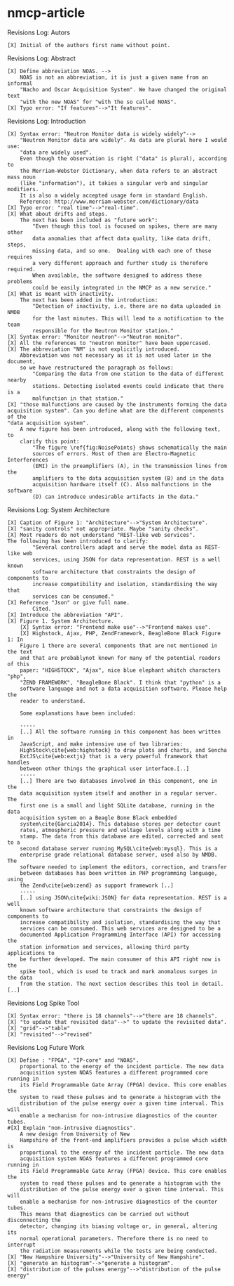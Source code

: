 nmcp-article
==

Revisions Log: Autors

    [X] Initial of the authors first name without point.

Revisions Log: Abstract

    [X] Define abbreviation NOAS. -->
        NOAS is not an abbreviation, it is just a given name from an informal
        "Nacho and Oscar Acquisition System". We have changed the original text
        "with the new NOAS" for "with the so called NOAS".
    [X] Typo error: "If features"-->"It features".

Revisions Log: Introduction

    [X] Syntax error: "Neutron Monitor data is widely widely"-->
        "Neutron Monitor data are widely". As data are plural here I would use:
        "data are widely used".
		Even though the observation is right ("data" is plural), according to
        the Merriam-Webster Dictionary, when data refers to an abstract mass noun 
		(like "information"), it takies a singular verb and singular modifiers.
		It is also a widely accepted usage form in standard English.
		Reference: http://www.merriam-webster.com/dictionary/data
    [X] Typo error: "real time"-->"real-time".
    [X] What about drifts and steps.
        The next has been included as "future work":
            "Even though this tool is focused on spikes, there are many other
            data anomalies that affect data quality, like data drift, steps,
            missing data, and so one.  Dealing with each one of these requires
            a very different approach and further study is therefore required.
            When available, the software designed to address these problems
            could be easily integrated in the NMCP as a new service."
    [X] What is meant with inactivity.
        The next has been added in the introduction:
            "Detection of inactivity, i.e, there are no data uploaded in NMDB
            for the last minutes. This will lead to a notification to the team
            responsible for the Neutron Monitor station."
    [X] Syntax error: "Monitor neutron"-->"Neutron monitor".
    [X] All the references to "neutron monitor" have been uppercased.
    [X] The abbreviation "NM" is not explicitly introduced.
        Abbreviation was not necessary as it is not used later in the document,
        so we have restructured the paragraph as follows:
            "Comparing the data from one station to the data of different nearby
            stations. Detecting isolated events could indicate that there is a
            malfunction in that station."
    [X] "those malfunctions are caused by the instruments forming the data
    acquisition system". Can you define what are the different components of the
    "data acquisition system".
        A new figure has been introduced, along with the following text, to
        clarify this point:
            "The figure \ref{fig:NoisePoints} shows schematically the main
            sources of errors. Most of them are Electro-Magnetic Interferences
            (EMI) in the preamplifiers (A), in the transmission lines from the
            amplifiers to the data acquisition system (B) and in the data
            acquisition hardware itself (C). Also malfunctions in the software
            (D) can introduce undesirable artifacts in the data."

Revisions Log: System Architecture

    [X] Caption of Figure 1: "Architecture"-->"System Architecture".
    [X] "sanity controls" not appropriate. Maybe "sanity checks".
    [X] Most readers do not understand "REST-like web services".
    The following has been introduced to clarify:
            "Several controllers adapt and serve the model data as REST-like web
            services, using JSON for data representation. REST is a well known
            software architecture that constraints the design of components to
            increase compatibility and isolation, standardising the way that
            services can be consumed."
    [X] Reference "Json" or give full name.
            Cited.
    [X] Introduce the abbreviation "API".
    [X] Figure 1. System Architecture.
        [X] Syntax error: "Frontend make use"-->"Frontend makes use".
        [X] Highstock, Ajax, PHP, ZendFramework, BeagleBone Black Figure 1: In
        Figure 1 there are several components that are not mentioned in the text
        and that are probablynot known for many of the potential readers of this
        paper: "HIGHSTOCK", "Ajax", nice blue elephant whitch characters "php",
        "ZEND FRAMEWORK", "BeagleBone Black". I think that "python" is a
        software language and not a data acquisition software. Please help the
        reader to understand.

        Some explanations have been included:

        -----
        [..] All the software running in this component has been written in
        JavaScript, and make intensive use of two libraries:
        HighStock\cite{web:highstock} to draw plots and charts, and Sencha
        ExtJS\cite{web:extjs} that is a very powerful framework that handles
        between other things the graphical user interface.[..]
        -----
        [..] There are two databases involved in this component, one in the
        data acquisition system itself and another in a regular server. The
        first one is a small and light SQLite database, running in the data
        acquisition system on a Beagle Bone Black embedded
        system\cite{Garcia2014}. This database stores per detector count
        rates, atmospheric pressure and voltage levels along with a time
        stamp. The data from this database are edited, corrected and sent to a
        second database server running MySQL\cite{web:mysql}. This is a
        enterprise grade relational database server, used also by NMDB. The
        software needed to implement the editors, correction, and transfer
        between databases has been written in PHP programming language, using
        the Zend\cite{web:zend} as support framework [..]
        -----
        [..] using JSON\cite{wiki:JSON} for data representation. REST is a well
        known software architecture that constraints the design of components to
        increase compatibility and isolation, standardising the way that
        services can be consumed. This web services are designed to be a
        documented Application Programming Interface (API) for accessing the
        station information and services, allowing third party applications to
        be further developed. The main consumer of this API right now is the
        spike tool, which is used to track and mark anomalous surges in the data
        from the station. The next section describes this tool in detail. [..]


Revisions Log Spike Tool

    [X] Syntax error: "there is 18 channels"-->"there are 18 channels".
    [X] "to update that revisited data"-->" to update the revisited data".
    [X] "grid"-->"table"
    [X] "revisited"-->"revised"

Revisions Log Future Work

    [X] Define : "FPGA", "IP-core" and "NOAS".
        proportional to the energy of the incident particle. The new data
        acquisition system NOAS features a different programmed core running in
        its Field Programmable Gate Array (FPGA) device. This core enables the
        system to read these pulses and to generate a histogram with the
        distribution of the pulse energy over a given time interval. This will
        enable a mechanism for non-intrusive diagnostics of the counter tubes. 
    #[X] Explain "non-intrusive diagnostics".
        A new design from University of New
        Hampshire of the front-end amplifiers provides a pulse which width is
        proportional to the energy of the incident particle. The new data
        acquisition system NOAS features a different programmed core running in
        its Field Programmable Gate Array (FPGA) device. This core enables the
        system to read these pulses and to generate a histogram with the
        distribution of the pulse energy over a given time interval. This will
        enable a mechanism for non-intrusive diagnostics of the counter tubes.
        This means that diagnostics can be carried out without disconnecting the
        detector, changing its biasing voltage or, in general, altering its
        normal operational parameters. Therefore there is no need to interrupt
        the radiation measurements while the tests are being conducted.
    [X] "New Hampshire University"-->"University of New Hampshire".
    [X] "generate an histogram"-->"generate a histogram".
    [X] "distribution of the pulses energy"-->"distribution of the pulse energy"
